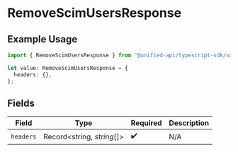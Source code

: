 # RemoveScimUsersResponse

## Example Usage

```typescript
import { RemoveScimUsersResponse } from "@unified-api/typescript-sdk/sdk/models/operations";

let value: RemoveScimUsersResponse = {
  headers: {},
};
```

## Fields

| Field                      | Type                       | Required                   | Description                |
| -------------------------- | -------------------------- | -------------------------- | -------------------------- |
| `headers`                  | Record<string, *string*[]> | :heavy_check_mark:         | N/A                        |